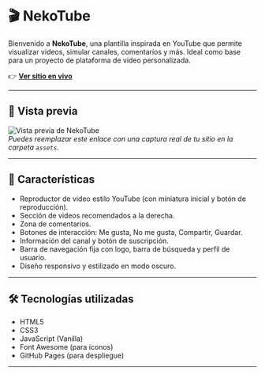 # 🎬 NekoTube

Bienvenido a **NekoTube**, una plantilla inspirada en YouTube que permite visualizar videos, simular canales, comentarios y más. Ideal como base para un proyecto de plataforma de video personalizada.

👉 **[Ver sitio en vivo](https://nachito182.github.io/Plantilla-NekoTube/)**

---

## 📸 Vista previa

![Vista previa de NekoTube](/assets/1.png)  
*Puedes reemplazar este enlace con una captura real de tu sitio en la carpeta `assets`.*

---

## 🚀 Características

- Reproductor de video estilo YouTube (con miniatura inicial y botón de reproducción).
- Sección de videos recomendados a la derecha.
- Zona de comentarios.
- Botones de interacción: Me gusta, No me gusta, Compartir, Guardar.
- Información del canal y botón de suscripción.
- Barra de navegación fija con logo, barra de búsqueda y perfil de usuario.
- Diseño responsivo y estilizado en modo oscuro.

---

## 🛠️ Tecnologías utilizadas

- HTML5
- CSS3
- JavaScript (Vanilla)
- Font Awesome (para iconos)
- GitHub Pages (para despliegue)

---